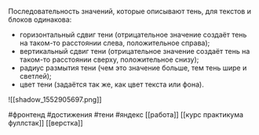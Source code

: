 Последовательность значений, которые описывают тень, для текстов и блоков одинакова:

  

- горизонтальный сдвиг тени (отрицательное значение создаёт тень на таком-то расстоянии слева, положительное справа);
- вертикальный сдвиг тени (отрицательное значение создаёт тень на таком-то расстоянии сверху, положительное снизу);
- радиус размытия тени (чем это значение больше, тем тень шире и светлей);
- цвет тени (задаётся так же, как цвет текста или фона).

![[shadow_1552905697.png]]

 #фронтенд  #достижения  #тени #яндекс 
[[работа]]
[[курс практикума фуллстак]]
[[верстка]]